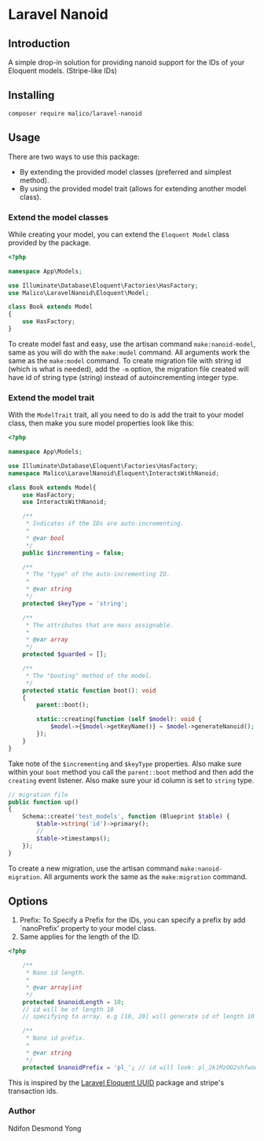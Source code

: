 # Laravel Nanoid

## Introduction

A simple drop-in solution for providing nanoid support for the IDs of your Eloquent models. (Stripe-like IDs)

## Installing

`composer require malico/laravel-nanoid`

## Usage

There are two ways to use this package:

- By extending the provided model classes (preferred and simplest method).
- By using the provided model trait (allows for extending another model class).

### Extend the model classes

While creating your model, you can extend the `Eloquent Model` class provided by the package.

```php
<?php

namespace App\Models;

use Illuminate\Database\Eloquent\Factories\HasFactory;
use Malico\LaravelNanoid\Eloquent\Model;

class Book extends Model
{
    use HasFactory;
}
```

To create model fast and easy, use the artisan command `make:nanoid-model`, same as you will do with the `make:model` command.
All arguments work the same as the `make:model` command. To create migration file with string id (which is what is needed), add the `-m` option, the migration file created will have id of string type (string) instead of autoincrementing integer type.

### Extend the model trait

With the `ModelTrait` trait, all you need to do is add the trait to your model class, then make you sure model properties look like this:

```php
<?php

namespace App\Models;

use Illuminate\Database\Eloquent\Factories\HasFactory;
namespace Malico\LaravelNanoid\Eloquent\InteractsWithNanoid;

class Book extends Model{
    use HasFactory;
    use InteractsWithNanoid;

    /**
     * Indicates if the IDs are auto-incrementing.
     *
     * @var bool
     */
    public $incrementing = false;

    /**
     * The "type" of the auto-incrementing ID.
     *
     * @var string
     */
    protected $keyType = 'string';

    /**
     * The attributes that are mass assignable.
     *
     * @var array
     */
    protected $guarded = [];

    /**
     * The "booting" method of the model.
     */
    protected static function boot(): void
    {
        parent::boot();

        static::creating(function (self $model): void {
            $model->{$model->getKeyName()} = $model->generateNanoid();
        });
    }
}
```

Take note of the `$incrementing` and `$keyType` properties. Also make sure within your `boot` method you call the `parent::boot` method and then add the `creating` event listener.
Also make sure your id column is set to `string` type.

```php
// migration file
public function up()
{
    Schema::create('test_models', function (Blueprint $table) {
        $table->string('id')->primary();
        //
        $table->timestamps();
    });
}
```

To create a new migration, use the artisan command `make:nanoid-migration`. All arguments work the same as the `make:migration` command.

## Options

1. Prefix: To Specify a Prefix for the IDs, you can specify a prefix by add `nanoPrefix' property to your model class.
2. Same applies for the length of the ID.

```php
<?php

    /**
     * Nano id length.
     *
     * @var array|int
     */
    protected $nanoidLength = 10;
    // id will be of length 10
    // specifying to array. e.g [10, 20] will generate id of length 10 to 20

    /**
     * Nano id prefix.
     *
     * @var string
     */
    protected $nanoidPrefix = 'pl_'; // id will look: pl_2k1MzOO2shfwow ...

```

This is inspired by the [Laravel Eloquent UUID](https://github.com/goldspecdigital/laravel-eloquent-uuid) package and stripe's transaction ids.

### Author

Ndifon Desmond Yong
